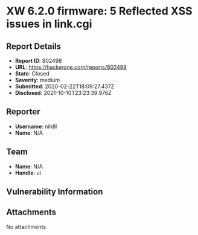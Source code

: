 # XW 6.2.0 firmware: 5 Reflected XSS issues in link.cgi

## Report Details
- **Report ID**: 802498
- **URL**: https://hackerone.com/reports/802498
- **State**: Closed
- **Severity**: medium
- **Submitted**: 2020-02-22T18:09:27.437Z
- **Disclosed**: 2021-10-10T23:23:39.976Z

## Reporter
- **Username**: nih8l
- **Name**: N/A

## Team
- **Name**: N/A
- **Handle**: ui

## Vulnerability Information


## Attachments
No attachments
